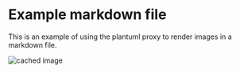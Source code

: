# Example markdown file

This is an example of using the plantuml proxy to render images in a markdown file.

![cached image](http://www.plantuml.com/plantuml/proxy?src=https://github.com/maisiesadler/lively/blob/main/example-outputs/plantuml.puml)
